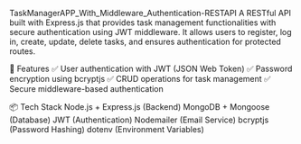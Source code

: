 TaskManagerAPP_With_Middleware_Authentication-RESTAPI
A RESTful API built with Express.js that provides task management functionalities with secure authentication using JWT middleware. It allows users to register, log in, create, update, delete tasks, and ensures authentication for protected routes.

🚀 Features
✅ User authentication with JWT (JSON Web Token)
✅ Password encryption using bcryptjs
✅ CRUD operations for task management
✅ Secure middleware-based authentication


📦 Tech Stack
Node.js + Express.js (Backend)
MongoDB + Mongoose (Database)
JWT (Authentication)
Nodemailer (Email Service)
bcryptjs (Password Hashing)
dotenv (Environment Variables)

